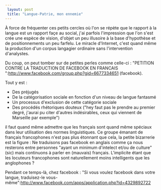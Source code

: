 ```yaml
---
 layout: post
 title: "Langue-Patrie, mon ennemie"
---
```


À force de fréquenter ces petits cercles où l'on se répète que le rapport à la langue est un rapport façe au social, j'ai parfois l'impression que l'on s'est crée une espèce de vision, d'objet un peu illusoire à la base d'hypothèse et de positionnements un peu farfelu. Le miracle d'Internet, c'est quand même la production d'un corpus langagier ordinaire sans l'intervention d'analystes.

Du coup, on peut tomber sur de petites perles comme celle-ci : "PETITION CONTRE LA TRADUCTION DE FACEBOOK EN FRANCAIS
":http://www.facebook.com/group.php?gid=6677334651 (facebook).

Tout y est :

* Des préjugés
* De la catégorisation sociale en fonction d'un niveau de langue fantasmé
* Un processus d'exclusion de cette catégorie sociale
* Des procédés rhétoriques douteux ("hey faut pas le prendre au premier degré, j'aurai pu citer d'autres indésirables, ceux qui viennent de Marseille par exemple")

il faut quand même admettre que les français sont quand même spéciaux dans leur utilisation des normes linguistiques. Ce groupe émanant de français francophones n'est pas plus étonnant que cela, la petite bizarrerie est la figure : Ne traduisons pas facebook en anglais comme ça nous resterons entre personnes "ayant un minimum d'intelect et/ou de culture" (sic) mais continuons à parler en (mauvais) français. L'implicite étant que les locuteurs francophones sont naturellement moins intelligents que les anglophones ?

Pendant ce temps-là, chez facebook : "Si vous voulez facebook dans votre langue, traduisez-le vous-même":http://www.facebook.com/apps/application.php?id=4329892722
